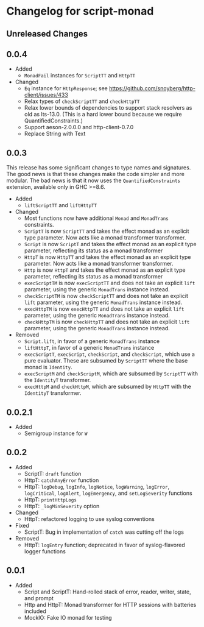 Changelog for script-monad
==========================

Unreleased Changes
------------------



0.0.4
-----

* Added
    * `MonadFail` instances for `ScriptTT` and `HttpTT`
* Changed
    * `Eq` instance for `HttpResponse`; see https://github.com/snoyberg/http-client/issues/433
    * Relax types of `checkScriptTT` and `checkHttpTT`
    * Relax lower bounds of dependencies to support stack resolvers as old as lts-13.0. (This is a hard lower bound because we require QuantifiedConstraints.)
    * Support aeson-2.0.0.0 and http-client-0.7.0
    * Replace String with Text



0.0.3
-----

This release has some significant changes to type names and signatures. The good news is that these changes make the code simpler and more modular. The bad news is that it now uses the `QuantifiedConstraints` extension, available only in GHC >=8.6.

* Added
    * `liftScriptTT` and `liftHttpTT`
* Changed
    * Most functions now have additional `Monad` and `MonadTrans` constraints.
    * `ScriptT` is now `ScriptTT` and takes the effect monad as an explicit type parameter. Now acts like a monad transformer transformer.
    * `Script` is now `ScriptT` and takes the effect monad as an explicit type parameter, reflecting its status as a monad transformer
    * `HttpT` is now `HttpTT` and takes the effect monad as an explicit type parameter. Now acts like a monad transformer transformer.
    * `Http` is now `HttpT` and takes the effect monad as an explicit type parameter, reflecting its status as a monad transformer
    * `execScriptTM` is now `execScriptTT` and does not take an explicit `lift` parameter, using the generic `MonadTrans` instance instead.
    * `checkScriptTM` is now `checkScriptTT` and does not take an explicit `lift` parameter, using the generic `MonadTrans` instance instead.
    * `execHttpTM` is now `execHttpTT` and does not take an explicit `lift` parameter, using the generic `MonadTrans` instance instead.
    * `checkHttpTM` is now `checkHttpTT` and does not take an explicit `lift` parameter, using the generic `MonadTrans` instance instead.
* Removed
    * `Script.lift`, in favor of a generic `MonadTrans` instance
    * `liftHttpT`, in favor of a generic `MonadTrans` instance
    * `execScriptT`, `execScript`, `checkScript`, and `checkScript`, which use a pure evaluator. These are subsumed by `ScriptTT` where the base monad is `Identity`.
    * `execScriptM` and `checkScriptM`, which are subsumed by `ScriptTT` with the `IdentityT` transformer.
    * `execHttpM` and `checkHttpM`, which are subsumed by `HttpTT` with the `IdentityT` transformer.



0.0.2.1
-------

* Added
    * Semigroup instance for `W`



0.0.2
-----

* Added
    * ScriptT: `draft` function
    * HttpT: `catchAnyError` function
    * HttpT: `logDebug`, `logInfo`, `logNotice`, `logWarning`, `logError`, `logCritical`,
      `logAlert`, `logEmergency`, and `setLogSeverity` functions
    * HttpT: `printHttpLogs`
    * HttpT: `_logMinSeverity` option
* Changed
    * HttpT: refactored logging to use syslog conventions
* Fixed
    * ScriptT: Bug in implementation of `catch` was cutting off the logs
* Removed
    * HttpT: `logEntry` function; deprecated in favor of syslog-flavored logger functions



0.0.1
-----

* Added
    * Script and ScriptT: Hand-rolled stack of error, reader, writer, state, and prompt
    * Http and HttpT: Monad transformer for HTTP sessions with batteries included
    * MockIO: Fake IO monad for testing
